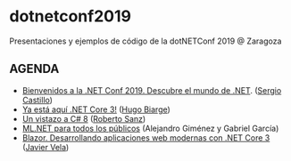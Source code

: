 # dotnetconf2019
Presentaciones y ejemplos de código de la dotNETConf 2019 @ Zaragoza

## AGENDA

- [Bienvenidos a la .NET Conf 2019. Descubre el mundo de .NET](https://github.com/DotNetters/dotnetconf2019/blob/master/0-Welcome). ([Sergio Castillo](https://twitter.com/sergio_castillo))
- [Ya está aquí .NET Core 3!](https://github.com/DotNetters/dotnetconf2019/blob/master/1-DotNet30) ([Hugo Biarge](https://twitter.com/hbiarge))
- [Un vistazo a C# 8](https://github.com/DotNetters/dotnetconf2019/blob/master/CSharp8)  ([Roberto Sanz](https://twitter.com/rsciriano))
- [ML.NET para todos los públicos](https://github.com/DotNetters/dotnetconf2019/blob/master/ML.NET) (Alejandro Giménez y Gabriel García)
- [Blazor. Desarrollando aplicaciones web modernas con .NET Core 3](https://github.com/DotNetters/dotnetconf2019/blob/master/Blazor) ([Javier Vela](https://twitter.com/jvela))
